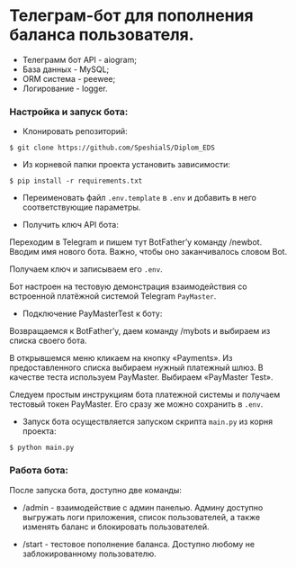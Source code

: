 # Телеграм-бот для пополнения баланса пользователя.

- Телеграмм бот API - aiogram;
- База данных - MySQL;
- ORM система - peewee;
- Логирование - logger.

### Настройка и запуск бота:

- Клонировать репозиторий:
````shell
$ git clone https://github.com/SpeshialS/Diplom_EDS
````
- Из корневой папки проекта установить зависимости:
````shell
$ pip install -r requirements.txt
````
- Переименовать файл `.env.template` в `.env` и добавить в него соответствующие параметры.

- Получить ключ API бота:

Переходим в Telegram и пишем тут BotFather’у команду /newbot. Вводим имя нового бота. Важно, чтобы оно заканчивалось словом Bot.

Получаем ключ и записываем его `.env`.

Бот настроен на тестовую демонстрация взаимодействия со встроенной платёжной системой Telegram `PayMaster`.

- Подключение PayMasterTest к боту:

Возвращаемся к BotFather’у, даем команду /mybots и выбираем из списка своего бота.

В открывшемся меню кликаем на кнопку «Payments». Из предоставленного списка выбираем нужный платежный шлюз. В качестве теста используем PayMaster. Выбираем «PayMaster Test».

Следуем простым инструкциям бота платежной системы и получаем тестовый токен PayMaster. Его сразу же можно сохранить в `.env`.

- Запуск бота осуществляется запуском скрипта `main.py` из корня проекта:
```shell
$ python main.py
```

### Работа бота:

После запуска бота, доступно две команды:

- /admin - взаимодействие с админ панелью.
Админу доступно выгружать логи приложения, список пользователей, а также изменять баланс и блокировать пользователей.

- /start - тестовое пополнение баланса. Доступно любому не заблокированному пользователю.